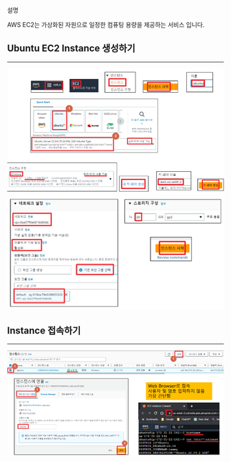 
설명

AWS EC2는 가상화된 자원으로 일정한 컴퓨팅 용량을 제공하는 서비스 입니다.

## Ubuntu EC2 Instance 생성하기
---

![[Pasted image 20230512234849.png]](<./Image/Pasted image 20230512234849.png>)
![[Pasted image 20230512234902.png]](<./Image/Pasted image 20230512234902.png>)

## Instance 접속하기
---
![[Pasted image 20230512235018.png]](<./Image/Pasted image 20230512235018.png>)

